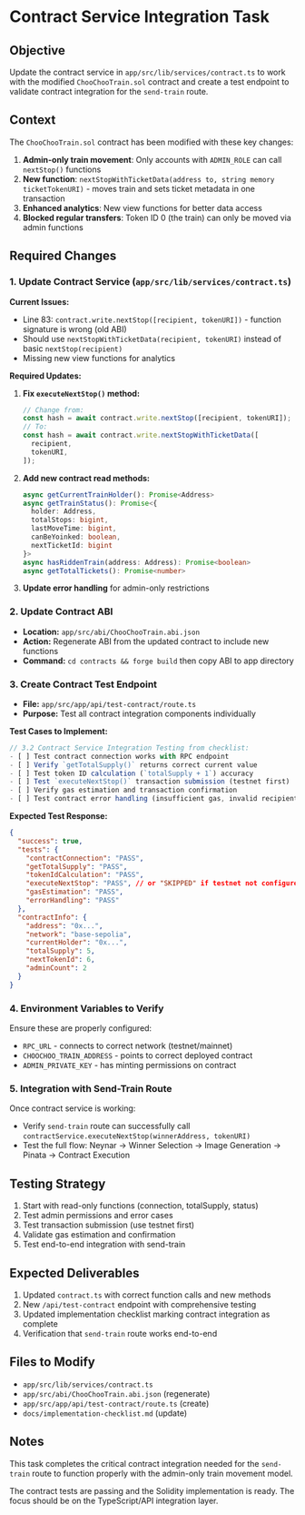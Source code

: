 # Contract Service Integration Task

## **Objective**

Update the contract service in `app/src/lib/services/contract.ts` to work with the modified `ChooChooTrain.sol` contract and create a test endpoint to validate contract integration for the `send-train` route.

## **Context**

The `ChooChooTrain.sol` contract has been modified with these key changes:

1. **Admin-only train movement**: Only accounts with `ADMIN_ROLE` can call `nextStop()` functions
2. **New function**: `nextStopWithTicketData(address to, string memory ticketTokenURI)` - moves train and sets ticket metadata in one transaction
3. **Enhanced analytics**: New view functions for better data access
4. **Blocked regular transfers**: Token ID 0 (the train) can only be moved via admin functions

## **Required Changes**

### **1. Update Contract Service (`app/src/lib/services/contract.ts`)**

**Current Issues:**

- Line 83: `contract.write.nextStop([recipient, tokenURI])` - function signature is wrong (old ABI)
- Should use `nextStopWithTicketData(recipient, tokenURI)` instead of basic `nextStop(recipient)`
- Missing new view functions for analytics

**Required Updates:**

1. **Fix `executeNextStop()` method:**

   ```typescript
   // Change from:
   const hash = await contract.write.nextStop([recipient, tokenURI]);
   // To:
   const hash = await contract.write.nextStopWithTicketData([
     recipient,
     tokenURI,
   ]);
   ```

2. **Add new contract read methods:**

   ```typescript
   async getCurrentTrainHolder(): Promise<Address>
   async getTrainStatus(): Promise<{
     holder: Address,
     totalStops: bigint,
     lastMoveTime: bigint,
     canBeYoinked: boolean,
     nextTicketId: bigint
   }>
   async hasRiddenTrain(address: Address): Promise<boolean>
   async getTotalTickets(): Promise<number>
   ```

3. **Update error handling** for admin-only restrictions

### **2. Update Contract ABI**

- **Location:** `app/src/abi/ChooChooTrain.abi.json`
- **Action:** Regenerate ABI from the updated contract to include new functions
- **Command:** `cd contracts && forge build` then copy ABI to app directory

### **3. Create Contract Test Endpoint**

- **File:** `app/src/app/api/test-contract/route.ts`
- **Purpose:** Test all contract integration components individually

**Test Cases to Implement:**

```typescript
// 3.2 Contract Service Integration Testing from checklist:
- [ ] Test contract connection works with RPC endpoint
- [ ] Verify `getTotalSupply()` returns correct current value
- [ ] Test token ID calculation (`totalSupply + 1`) accuracy
- [ ] Test `executeNextStop()` transaction submission (testnet first)
- [ ] Verify gas estimation and transaction confirmation
- [ ] Test contract error handling (insufficient gas, invalid recipient)
```

**Expected Test Response:**

```json
{
  "success": true,
  "tests": {
    "contractConnection": "PASS",
    "getTotalSupply": "PASS",
    "tokenIdCalculation": "PASS",
    "executeNextStop": "PASS", // or "SKIPPED" if testnet not configured
    "gasEstimation": "PASS",
    "errorHandling": "PASS"
  },
  "contractInfo": {
    "address": "0x...",
    "network": "base-sepolia",
    "currentHolder": "0x...",
    "totalSupply": 5,
    "nextTokenId": 6,
    "adminCount": 2
  }
}
```

### **4. Environment Variables to Verify**

Ensure these are properly configured:

- `RPC_URL` - connects to correct network (testnet/mainnet)
- `CHOOCHOO_TRAIN_ADDRESS` - points to correct deployed contract
- `ADMIN_PRIVATE_KEY` - has minting permissions on contract

### **5. Integration with Send-Train Route**

Once contract service is working:

- Verify `send-train` route can successfully call `contractService.executeNextStop(winnerAddress, tokenURI)`
- Test the full flow: Neynar → Winner Selection → Image Generation → Pinata → Contract Execution

## **Testing Strategy**

1. Start with read-only functions (connection, totalSupply, status)
2. Test admin permissions and error cases
3. Test transaction submission (use testnet first)
4. Validate gas estimation and confirmation
5. Test end-to-end integration with send-train

## **Expected Deliverables**

1. Updated `contract.ts` with correct function calls and new methods
2. New `/api/test-contract` endpoint with comprehensive testing
3. Updated implementation checklist marking contract integration as complete
4. Verification that `send-train` route works end-to-end

## **Files to Modify**

- `app/src/lib/services/contract.ts`
- `app/src/abi/ChooChooTrain.abi.json` (regenerate)
- `app/src/app/api/test-contract/route.ts` (create)
- `docs/implementation-checklist.md` (update)

## **Notes**

This task completes the critical contract integration needed for the `send-train` route to function properly with the admin-only train movement model.

The contract tests are passing and the Solidity implementation is ready. The focus should be on the TypeScript/API integration layer.
